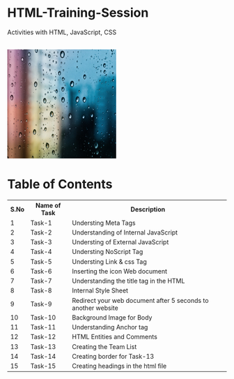 # HTML-Training-Session

Activities with HTML, JavaScript, CSS

<br><img src="./Task-1/raindrops.jpg" alt="Alt Text" width="250" height="250">

# Table of Contents

<table>
  <tr>
    <th>S.No</th>
    <th>Name of Task</th>
    <th>Description</th>
  </tr>
  <tr>
    <td>1</td>
    <td>Task-1</td>
    <td>Understing Meta Tags</td>
  </tr>
  <tr>
    <td>2</td>
    <td>Task-2</td>
    <td>Understanding of Internal JavaScript </td>
  </tr>
  <tr>
    <td>3</td>
    <td>Task-3</td>
    <td>Understing of External JavaScript</td>
  </tr>
  <tr>
    <td>4</td>
    <td>Task-4</td>
    <td>Understing NoScript Tag</td>
  </tr>
  <tr>
    <td>5</td>
    <td>Task-5</td>
    <td>Understing Link & css Tag</td>
  </tr>
  <tr>
    <td>6</td>
    <td>Task-6</td>
    <td>Inserting the icon Web document</td>
  </tr>
   <tr>
    <td>7</td>
    <td>Task-7</td>
    <td>Understanding the title tag in the HTML</td>
  </tr>
  <tr>
    <td>8</td>
    <td>Task-8</td>
    <td>Internal Style Sheet</td>
  </tr>
  <tr>
    <td>9</td>
    <td>Task-9</td>
    <td>Redirect your web document after 5 seconds to another website</td>
  </tr>
  <tr>
    <td>10</td>
    <td>Task-10</td>
    <td>Background Image for Body</td>
  </tr>
  <tr>
    <td>11</td>
    <td>Task-11</td>
    <td>Understanding Anchor tag</td>
  </tr>
  <tr>
    <td>12</td>
    <td>Task-12</td>
    <td>HTML Entities and Comments</td>
  </tr>
  <tr>
    <td>13</td>
    <td>Task-13</td>
    <td>Creating the Team List</td>
  </tr>
  <tr>
    <td>14</td>
    <td>Task-14</td>
    <td>Creating border for Task-13</td>
  </tr>
  <tr>
    <td>15</td>
    <td>Task-15</td>
    <td>Creating headings in the html file</td>
  </tr>
</table>

